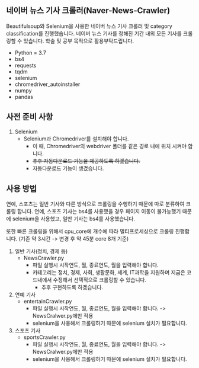 ## 네이버 뉴스 기사 크롤러(Naver-News-Crawler)

Beautifulsoup와 Selenium을 사용한 네이버 뉴스 기사 크롤러 및 category classification를 진행했습니다. 네이버 뉴스 기사를 정해진 기간 내의 모든 기사를 크롤링할 수 있습니다. 학술 및 공부 목적으로 활용부탁드립니다.

- Python = 3.7
- bs4
- requests
- tqdm
- selenium
- chromedriver_autoinstaller
- numpy
- pandas

## 사전 준비 사항

1. Selenium
   - Selenium과 Chromedriver를 설치해야 합니다.
     - 이 때, Chromedriver의 webdriver 폴더를 같은 경로 내에 위치 시켜야 합니다.
     - ~~추후 자동다운로드 기능을 제공하도록 하겠습니다.~~
     - 자동다운로드 기능이 생겼습니다.

## 사용 방법

연예, 스포츠는 일반 기사와 다른 방식으로 크롤링을 수행하기 때문에 따로 분류하여 크롤링 합니다. 연예, 스포츠 기사는 bs4를 사용했을 경우 페이지 이동이 불가능했기 때문에 selenium을 사용했고, 일반 기사는 bs4를 사용했습니다.

또한 빠른 크롤링을 위해서 cpu_core에 개수에 따라 멀티프로세싱으로 크롤링 진행합니다. (기존 약 3시간 -> 변경 후 약 45분 core 8개 기준)

1. 일반 기사(정치, 경제 등)
   - NewsCrawler.py
     - 파일 실행시 시작연도, 월, 종료연도, 월을 입력해야 합니다.
     - 카테고리는 정치, 경제, 사회, 생활문화, 세계, IT과학을 지원하며 지금은 코드내에서 수정해서 선택적으로 크롤링할 수 있습니다.
       - 추후 구현하도록 하겠습니다.
2. 연예 기사
   - entertainCrawler.py
     - 파일 실행시 시작연도, 월, 종료연도, 월을 입력해야 합니다. -> NewsCralwer.py에만 적용
     - selenium을 사용해서 크롤링하기 때문에 selenium 설치가 필요합니다.
3. 스포츠 기사
   - sportsCrawler.py
     - 파일 실행시 시작연도, 월, 종료연도, 월을 입력해야 합니다. -> NewsCralwer.py에만 적용
     - selenium을 사용해서 크롤링하기 때문에 selenium 설치가 필요합니다.
